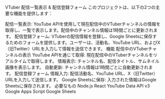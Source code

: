 VTuber 配信一覧表示 & 配信登録フォーム
このプロジェクトは、以下の2つの主要な機能を提供します：

配信一覧表示: YouTube APIを使用して現在配信中のVTuberチャンネルの情報を取得し、一覧で表示します。配信中のチャンネル情報は1時間ごとに更新されます。
配信登録フォーム: VTuberの配信情報を登録し、Google Sheetsに保存するためのフォームを提供します。ユーザーは、活動名、YouTube URL、およびX（旧Twitter）URLを入力して情報を送信できます。
機能
配信中のVTuberチャンネルの表示
YouTube APIを通じて取得: 現在配信中のVTuberチャンネルをリアルタイムで取得します。
情報表示: チャンネル名、配信タイトル、サムネイル画像を表示します。
自動更新: チャンネル情報は1時間ごとに自動更新されます。
配信登録フォーム
情報入力: 配信活動名、YouTube URL、X（旧Twitter）URLを入力して送信します。
Google Sheetsに保存: 入力された情報はGoogle Sheetsに保存されます。
必要なもの
Node.js
React
YouTube Data API v3
Google Apps Script
Google Sheets
